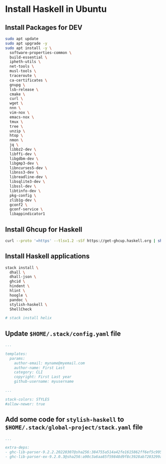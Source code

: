 # Install Haskell in Ubuntu

## Install Packages for DEV

```bash
sudo apt update
sudo apt upgrade -y
sudo apt install -y \
  software-properties-common \
  build-essential \
  ipheth-utils \
  net-tools \
  musl-tools \
  traceroute \
  ca-certificates \
  gnupg \
  lsb-release \
  cmake \
  curl \
  wget \
  nnn \
  vim-nox \
  emacs-nox \
  tmux \
  tree \
  unzip \
  htop \
  nmon \
  jq \
  libbz2-dev \
  libffi-dev \
  libgdbm-dev \
  libgmp3-dev \
  libncurses5-dev \
  libnss3-dev \
  libreadline-dev \
  libsqlite3-dev \
  libssl-dev \
  libtinfo-dev \
  pkg-config \
  zlib1g-dev \
  gconf2 \
  gconf-service \
  libappindicator1
```


## Install Ghcup for Haskell

```bash
curl --proto '=https' --tlsv1.2 -sSf https://get-ghcup.haskell.org | sh
```

## Install Haskell applications

```bash
stack install \
  dhall \
  dhall-json \
  ghcid \
  hindent \
  hlint \
  hoogle \
  pandoc \
  stylish-haskell \
  ShellCheck

# stack install helix
```

## Update `$HOME/.stack/config.yaml` file

```yaml
...

templates:
  params:
    author-email: myname@myemail.com
    author-name: First Last
    category: CLI
    copyright: First Last year
    github-username: myusername

...

stack-colors: STYLES
#allow-newer: true
```

## Add some code for `stylish-haskell` to `$HOME/.stack/global-project/stack.yaml` file

```yaml
...

extra-deps:
- ghc-lib-parser-9.2.2.20220307@sha256:384755a514a42fe1615862ff6ef5c995a9ed71904360b4b212f9526f80fb214c,12705
- ghc-lib-parser-ex-9.2.0.3@sha256:a90c3a6aa85f59848d9f8c3928ab7203299a4b560db6f300976d9b1f7da127ee,3655
```

